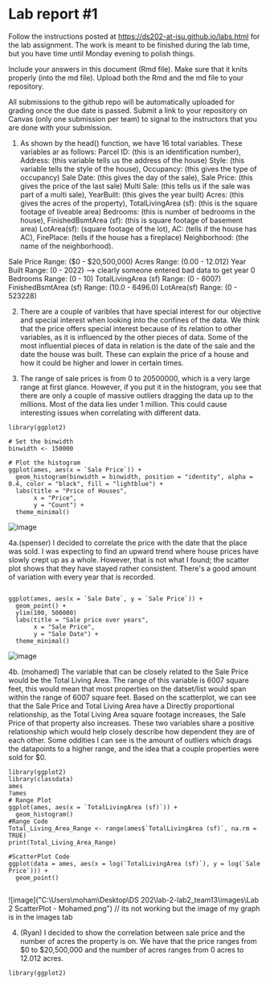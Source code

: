 
<!-- README.md is generated from README.Rmd. Please edit the README.Rmd file -->

# Lab report \#1

Follow the instructions posted at
<https://ds202-at-isu.github.io/labs.html> for the lab assignment. The
work is meant to be finished during the lab time, but you have time
until Monday evening to polish things.

Include your answers in this document (Rmd file). Make sure that it
knits properly (into the md file). Upload both the Rmd and the md file
to your repository.

All submissions to the github repo will be automatically uploaded for
grading once the due date is passed. Submit a link to your repository on
Canvas (only one submission per team) to signal to the instructors that
you are done with your submission.

1. As shown by the head() function, we have 16 total variables. These variables ar as follows:
Parcel ID: <chr> (this is an identification number), Address: <chr> (this variable tells us the address of the house)
Style: <fct> (this variable tells the style of the house), Occupancy: <fct> (this gives the type of occupancy)
Sale Date: <date> (this gives the day of the sale), Sale Price: <dbl> (this gives the price of the last sale)
Multi Sale: <chr> (this tells us if the sale was part of a multi sale), YearBuilt: <dbl> (this gives the year built)
Acres: <dbl> (this gives the acres of the property), TotalLivingArea (sf): <dbl> (this is the square footage of liveable area)
Bedrooms: <dbl> (this is number of bedrooms in the house), FinishedBsmtArea (sf): <dbl> (this is square footage of basement area)
LotArea(sf): <dbl> (square footage of the lot), AC: <chr> (tells if the house has AC), FirePlace: <chr> (tells if the house has a fireplace)
Neighborhood: <fct> (the name of the neighborhood).

Sale Price Range: ($0 - $20,500,000)
Acres Range: (0.00 - 12.012)
Year Built Range: (0 - 2022) --> clearly someone entered bad data to get year 0
Bedrooms Range: (0 - 10)
TotalLivingArea (sf) Range: (0 - 6007)
FinishedBsmtArea (sf) Range: (10.0 - 6496.0)
LotArea(sf) Range: (0 - 523228)

2. There are a couple of varibles that have special interest for our objective and special interest when looking into the confines of the data. We think that the price offers special interest because of its relation to other variables, as it is influenced by the other pieces of data. Some of the most influential pieces of data in relation is the date of the sale and the date the house was built. These can explain the price of a house and how it could be higher and lower in certain times.

3.  The range of sale prices is from 0 to 20500000, which is a very large range at first glance. However, if you put it in the histogram, you see that there are only a couple of massive outliers dragging the data up to the millions. Most of the data lies under 1 million. This could cause interesting issues when correlating with different data.

```{r}
library(ggplot2)

# Set the binwidth
binwidth <- 150000

# Plot the histogram
ggplot(ames, aes(x = `Sale Price`)) +
  geom_histogram(binwidth = binwidth, position = "identity", alpha = 0.4, color = "black", fill = "lightblue") +
  labs(title = "Price of Houses",
       x = "Price",
       y = "Count") +
  theme_minimal()
```
![image](https://github.com/DS202-at-ISU/lab-2-lab2_team13/assets/158088728/a1fe92cc-0b3b-4a40-921c-4add323c77c2)

4a.(spenser) I decided to correlate the price with the date that the place was sold. I was expecting to find an upward trend where house prices have slowly crept up as a whole. However, that is not what I found; the scatter plot shows that they have stayed rather consistent. There's a good amount of variation with every year that is recorded.

```{r}

ggplot(ames, aes(x = `Sale Date`, y = `Sale Price`)) + 
  geom_point() +
  ylim(100, 500000)
  labs(title = "Sale price over years",
       x = "Sale Price",
       y = "Sale Date") +
  theme_minimal()
```
![image](https://github.com/DS202-at-ISU/lab-2-lab2_team13/assets/158088728/019d5154-ae6c-462a-aa09-79ffc1345d2b)

4b. (mohamed) The variable that can be closely related to the Sale Price would be the Total Living Area. The range of this variable is 6007 square feet, this would mean that most properties on the datset/list would span within the range of 6007 square feet.
   Based on the scatterplot, we can see that the Sale Price and Total Living Area have a Directly proportional relationship, as the Total Living Area square footage increases, the Sale Price of that property also increases. These two variables share a positive relationship which would help closely describe how dependent they are of each other.
   Some oddities I can see is the amount of outliers which drags the datapoints to a higher range, and the idea that a couple properties were sold for $0.
   
```{r}
library(ggplot2)
library(classdata)
ames
?ames
# Range Plot
ggplot(ames, aes(x = `TotalLivingArea (sf)`)) +
  geom_histogram()
#Range Code
Total_Living_Area_Range <- range(ames$`TotalLivingArea (sf)`, na.rm = TRUE)
print(Total_Living_Area_Range)

#ScatterPlot Code
ggplot(data = ames, aes(x = log(`TotalLivingArea (sf)`), y = log(`Sale Price`))) +
  geom_point()
   
```
![image]("C:\Users\moham\Desktop\DS 202\lab-2-lab2_team13\images\Lab 2  ScatterPlot - Mohamed.png")
// its not working but the image of my graph is in the images tab


4. (Ryan) I decided to show the correlation between sale price and the number of acres the property is on. We have that the price ranges from $0 to $20,500,000 and the number of acres ranges from 0 acres to 12.012 acres.
```{r}
library(ggplot2)


```







